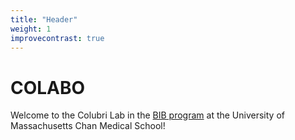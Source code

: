 ```yaml
---
title: "Header"
weight: 1
improvecontrast: true
---
```


# COLABO

Welcome to the Colubri Lab in the [BIB program](https://www.umassmed.edu/bioinformatics/bib-news/welcome-to-bib/) at the University of Massachusetts Chan Medical School!
